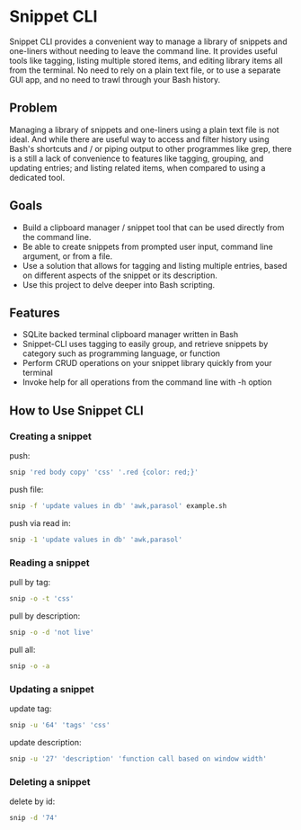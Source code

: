# Snippet CLI

Snippet CLI provides  a convenient way to manage a library of snippets and one-liners without needing to leave the command line. It provides useful tools like tagging, listing multiple stored items, and editing library items all from the terminal. No need to rely on a plain text file, or to use a separate GUI app, and no need to trawl through your Bash history. 


## Problem
Managing a library of snippets and one-liners using a plain text file is not ideal. And while there are useful way to access and filter history using Bash's shortcuts and / or piping output to other programmes like grep, there is a still a lack of convenience to features like tagging, grouping, and updating entries; and listing related items, when compared to using a dedicated tool.

## Goals
- Build a clipboard manager / snippet tool that can be used directly from the command line.
- Be able to create snippets from prompted user input, command line argument, or from a file.
- Use a solution that allows for tagging and listing multiple entries, based on different aspects of the snippet or its description.
- Use this project to delve deeper into Bash scripting.

## Features
- SQLite backed terminal clipboard manager written in Bash
- Snippet-CLI uses tagging to easily group, and retrieve snippets by category such as programming language, or function
- Perform CRUD operations on your snippet library quickly from your terminal
- Invoke help for all operations from the command line with -h option

## How to Use Snippet CLI

### Creating a snippet

push: 
```bash
snip 'red body copy' 'css' '.red {color: red;}'
```

push file: 
```bash
snip -f 'update values in db' 'awk,parasol' example.sh
```

push via read in: 
```bash
snip -1 'update values in db' 'awk,parasol'
```

### Reading a snippet 

pull by tag: 
```bash
snip -o -t 'css'
```

pull by description: 

```bash
snip -o -d 'not live'
```


pull all: 

```bash
snip -o -a
```

### Updating a snippet

update tag: 
```bash
snip -u '64' 'tags' 'css'
```


update description: 
```bash
snip -u '27' 'description' 'function call based on window width'
```

### Deleting a snippet

delete by id: 
```bash
snip -d '74'
```
